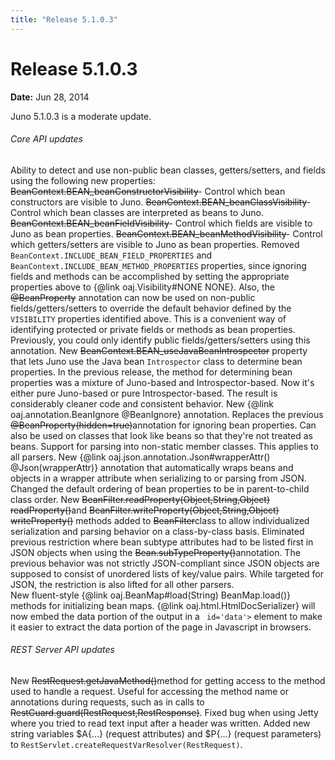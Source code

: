 ```yaml
---
title: "Release 5.1.0.3"
---
```


# Release 5.1.0.3

**Date:** Jun 28, 2014

Juno 5.1.0.3 is a moderate update.
###### Core API updates
Ability to detect and use non-public bean classes, getters/setters, and fields using the following new properties:
~~BeanContext.BEAN_beanConstructorVisibility~~- Control which bean constructors are visible to Juno.
~~BeanContext.BEAN_beanClassVisibility~~- Control which bean classes are interpreted as beans to Juno.
~~BeanContext.BEAN_beanFieldVisibility~~- Control which fields are visible to Juno as bean properties.
~~BeanContext.BEAN_beanMethodVisibility~~- Control which getters/setters are visible to Juno as bean properties.
Removed `BeanContext.INCLUDE_BEAN_FIELD_PROPERTIES` and `BeanContext.INCLUDE_BEAN_METHOD_PROPERTIES` properties, since ignoring fields and methods
can be accomplished by setting the appropriate properties above to \{@link oaj.Visibility#NONE NONE\}.
Also, the ~~@BeanProperty~~ annotation can now be used on non-public fields/getters/setters to override
the default behavior defined by the `VISIBILITY` properties identified above.  This is a convenient way of identifying protected or
private fields or methods as bean properties.  Previously, you could only identify public fields/getters/setters using this annotation.
New ~~BeanContext.BEAN_useJavaBeanIntrospector~~ property that lets Juno use the Java bean `Introspector`
class to determine bean properties.  In the previous release, the method for determining bean properties was a mixture of Juno-based and Introspector-based.
Now it's either pure Juno-based or pure Introspector-based.  The result is considerably cleaner code and consistent behavior.
New \{@link oaj.annotation.BeanIgnore @BeanIgnore\} annotation.  Replaces the previous ~~@BeanProperty(hidden=true)~~annotation
for ignoring bean properties.  Can also be used on classes that look like beans so that they're not treated as beans.
Support for parsing into non-static member classes.  This applies to all parsers.
New \{@link oaj.json.annotation.Json#wrapperAttr() @Json(wrapperAttr)\}	annotation that automatically wraps beans and objects in a wrapper
attribute when serializing to or parsing from JSON.
Changed the default ordering of bean properties to be in parent-to-child class order.
New ~~BeanFilter.readProperty(Object,String,Object) readProperty()~~and ~~BeanFilter.writeProperty(Object,String,Object) writeProperty()~~
methods added to ~~BeanFilter~~class to allow individualized serialization and parsing behavior on a class-by-class basis.
Eliminated previous restriction where bean subtype attributes had to be listed first in JSON objects when using the ~~Bean.subTypeProperty()~~annotation.
The previous behavior was not strictly JSON-compliant since JSON objects are supposed to consist of unordered lists of key/value pairs.
While targeted for JSON, the restriction is also lifted for all other parsers.  	
New fluent-style \{@link oaj.BeanMap#load(String) BeanMap.load()\} methods for initializing bean maps.
\{@link oaj.html.HtmlDocSerializer\} will now embed the data portion of the output in a ` id='data'>` element to make it easier to extract the data portion of the page in Javascript in browsers.
###### REST Server API updates
New ~~RestRequest.getJavaMethod()~~method for getting access to the method used to handle a request.
Useful for accessing the method name or annotations during requests, such as in calls to ~~RestGuard.guard(RestRequest,RestResponse)~~.
Fixed bug when using Jetty where you tried to read text input after a header was written.
Added new string variables $A\{...\} (request attributes) and $P\{...\} (request parameters) to `RestServlet.createRequestVarResolver(RestRequest)`.